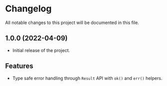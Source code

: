 # Changelog

All notable changes to this project will be documented in this file.

## 1.0.0 (2022-04-09)

- Initial release of the project.

## Features

- Type safe error handling through `Result` API with `ok()` and `err()` helpers.
